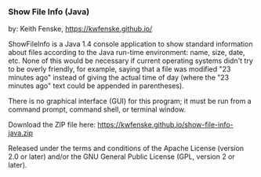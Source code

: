 
### Show File Info (Java)

by: Keith Fenske, https://kwfenske.github.io/

ShowFileInfo is a Java 1.4 console application to show standard information
about files according to the Java run-time environment: name, size, date, etc.
None of this would be necessary if current operating systems didn't try to be
overly friendly, for example, saying that a file was modified "23 minutes ago"
instead of giving the actual time of day (where the "23 minutes ago" text could
be appended in parentheses).

There is no graphical interface (GUI) for this program; it must be run from a
command prompt, command shell, or terminal window.

Download the ZIP file here: https://kwfenske.github.io/show-file-info-java.zip

Released under the terms and conditions of the Apache License (version 2.0 or
later) and/or the GNU General Public License (GPL, version 2 or later).
